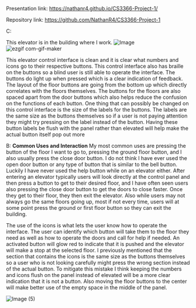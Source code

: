 Presentation link: https://nathanr4.github.io/CS3366-Project-1/

Repository link: https://github.com/NathanR4/CS3366-Project-1


C:

This elevator is in the building where I work. 
![Image](https://user-images.githubusercontent.com/91352265/192916514-f8a641c3-0801-43d1-b7d8-9fbeafdbfd7f.jpeg)
![ezgif com-gif-maker](https://user-images.githubusercontent.com/91352265/192917712-88cfe4ab-2793-4ff2-b00e-74f9053fadac.gif)


This elevator control interface is clean and it is clear what numbers and icons go to their respective buttons. This control interface also has braille on the buttons so a blind user is still able to operate the interface. The buttons do light up when pressed which is a clear indication of feedback. The layout of the floor buttons are going from the bottom up which directly correlates with the floors themselves. The buttons for the floors are also spaced apart from the door buttons which also helps reduce the confusion on the functions of each button. One thing that can possibly be changed on this control interface is the size of the labels for the buttons. The labels are the same size as the buttons themselves so if a user is not paying attention they might try pressing on the label instead of the button. Having these button labels be flush with the panel rather than elevated will help make the actual button itself pop out more

B:
**Common Uses and Interaction**
My most common uses are pressing the button of the floor I want to go to, pressing the ground floor button, and I also usually press the close door button. I do not think I have ever used the open door button or any type of button that is similar to the bell button. Luckily I have never used the help button while on an elevator either. After entering an elevator typically users will look directly at the control panel and then press a button to get to their desired floor, and I have often seen users also pressing the close door button to get the doors to close faster. Once they get to their floor, they then exit the elevator. Also while users may not always go the same floors going up, most if not every time, users will at some point press the ground or first floor button so they can exit the building. 

The use of the icons is what lets the user know how to operate the interface. The user can identify which button will take them to the floor they need as well as how to operate the doors and call for help if needed. An activated button will glow red to indicate that it is pushed and the elevator will make a stop at the selected floor. I previously mentioned that the section that contains the icons is the same size as the buttons themselves so a user who is not looking carefully might press the wrong section instead of the actual button. To mitigate this mistake I think keeping the numbers and icons flush on the panel instead of elevated will be a more clear indication that it is not a button. Also moving the floor buttons to the center will make better use of the empty space in the middle of the panel.

![Image (5)](https://user-images.githubusercontent.com/91352265/192918050-a1ff5e62-c3f8-4401-97df-75e78181705e.jpeg)
